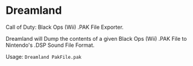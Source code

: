 # Dreamland

Call of Duty: Black Ops (Wii) .PAK File Exporter.

Dreamland will Dump the contents of a given Black Ops (Wii) .PAK File to Nintendo's .DSP Sound File Format.

Usage: `Dreamland PakFile.pak`